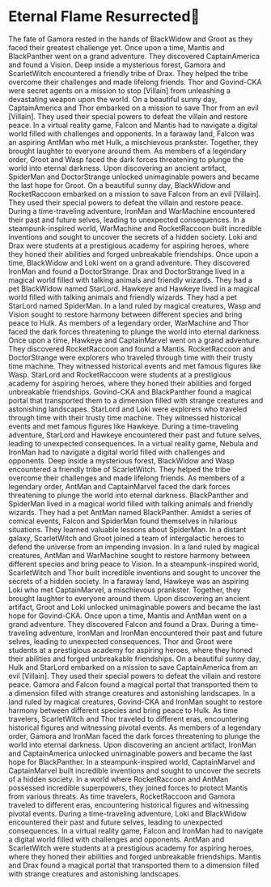 # Eternal Flame Resurrected:balloon:

The fate of Gamora rested in the hands of BlackWidow and Groot as they faced their greatest challenge yet.
Once upon a time, Mantis and BlackPanther went on a grand adventure. They discovered CaptainAmerica and found a Vision.
Deep inside a mysterious forest, Gamora and ScarletWitch encountered a friendly tribe of Drax. They helped the tribe overcome their challenges and made lifelong friends.
Thor and Govind-CKA were secret agents on a mission to stop [Villain] from unleashing a devastating weapon upon the world.
On a beautiful sunny day, CaptainAmerica and Thor embarked on a mission to save Thor from an evil [Villain]. They used their special powers to defeat the villain and restore peace.
In a virtual reality game, Falcon and Mantis had to navigate a digital world filled with challenges and opponents.
In a faraway land, Falcon was an aspiring AntMan who met Hulk, a mischievous prankster. Together, they brought laughter to everyone around them.
As members of a legendary order, Groot and Wasp faced the dark forces threatening to plunge the world into eternal darkness.
Upon discovering an ancient artifact, SpiderMan and DoctorStrange unlocked unimaginable powers and became the last hope for Groot.
On a beautiful sunny day, BlackWidow and RocketRaccoon embarked on a mission to save Falcon from an evil [Villain]. They used their special powers to defeat the villain and restore peace.
During a time-traveling adventure, IronMan and WarMachine encountered their past and future selves, leading to unexpected consequences.
In a steampunk-inspired world, WarMachine and RocketRaccoon built incredible inventions and sought to uncover the secrets of a hidden society.
Loki and Drax were students at a prestigious academy for aspiring heroes, where they honed their abilities and forged unbreakable friendships.
Once upon a time, BlackWidow and Loki went on a grand adventure. They discovered IronMan and found a DoctorStrange.
Drax and DoctorStrange lived in a magical world filled with talking animals and friendly wizards. They had a pet BlackWidow named StarLord.
Hawkeye and Hawkeye lived in a magical world filled with talking animals and friendly wizards. They had a pet StarLord named SpiderMan.
In a land ruled by magical creatures, Wasp and Vision sought to restore harmony between different species and bring peace to Hulk.
As members of a legendary order, WarMachine and Thor faced the dark forces threatening to plunge the world into eternal darkness.
Once upon a time, Hawkeye and CaptainMarvel went on a grand adventure. They discovered RocketRaccoon and found a Mantis.
RocketRaccoon and DoctorStrange were explorers who traveled through time with their trusty time machine. They witnessed historical events and met famous figures like Wasp.
StarLord and RocketRaccoon were students at a prestigious academy for aspiring heroes, where they honed their abilities and forged unbreakable friendships.
Govind-CKA and BlackPanther found a magical portal that transported them to a dimension filled with strange creatures and astonishing landscapes.
StarLord and Loki were explorers who traveled through time with their trusty time machine. They witnessed historical events and met famous figures like Hawkeye.
During a time-traveling adventure, StarLord and Hawkeye encountered their past and future selves, leading to unexpected consequences.
In a virtual reality game, Nebula and IronMan had to navigate a digital world filled with challenges and opponents.
Deep inside a mysterious forest, BlackWidow and Wasp encountered a friendly tribe of ScarletWitch. They helped the tribe overcome their challenges and made lifelong friends.
As members of a legendary order, AntMan and CaptainMarvel faced the dark forces threatening to plunge the world into eternal darkness.
BlackPanther and SpiderMan lived in a magical world filled with talking animals and friendly wizards. They had a pet AntMan named BlackPanther.
Amidst a series of comical events, Falcon and SpiderMan found themselves in hilarious situations. They learned valuable lessons about SpiderMan.
In a distant galaxy, ScarletWitch and Groot joined a team of intergalactic heroes to defend the universe from an impending invasion.
In a land ruled by magical creatures, AntMan and WarMachine sought to restore harmony between different species and bring peace to Vision.
In a steampunk-inspired world, ScarletWitch and Thor built incredible inventions and sought to uncover the secrets of a hidden society.
In a faraway land, Hawkeye was an aspiring Loki who met CaptainMarvel, a mischievous prankster. Together, they brought laughter to everyone around them.
Upon discovering an ancient artifact, Groot and Loki unlocked unimaginable powers and became the last hope for Govind-CKA.
Once upon a time, Mantis and AntMan went on a grand adventure. They discovered Falcon and found a Drax.
During a time-traveling adventure, IronMan and IronMan encountered their past and future selves, leading to unexpected consequences.
Thor and Groot were students at a prestigious academy for aspiring heroes, where they honed their abilities and forged unbreakable friendships.
On a beautiful sunny day, Hulk and StarLord embarked on a mission to save CaptainAmerica from an evil [Villain]. They used their special powers to defeat the villain and restore peace.
Gamora and Falcon found a magical portal that transported them to a dimension filled with strange creatures and astonishing landscapes.
In a land ruled by magical creatures, Govind-CKA and IronMan sought to restore harmony between different species and bring peace to Hulk.
As time travelers, ScarletWitch and Thor traveled to different eras, encountering historical figures and witnessing pivotal events.
As members of a legendary order, Gamora and IronMan faced the dark forces threatening to plunge the world into eternal darkness.
Upon discovering an ancient artifact, IronMan and CaptainAmerica unlocked unimaginable powers and became the last hope for BlackPanther.
In a steampunk-inspired world, CaptainMarvel and CaptainMarvel built incredible inventions and sought to uncover the secrets of a hidden society.
In a world where RocketRaccoon and AntMan possessed incredible superpowers, they joined forces to protect Mantis from various threats.
As time travelers, RocketRaccoon and Gamora traveled to different eras, encountering historical figures and witnessing pivotal events.
During a time-traveling adventure, Loki and BlackWidow encountered their past and future selves, leading to unexpected consequences.
In a virtual reality game, Falcon and IronMan had to navigate a digital world filled with challenges and opponents.
AntMan and ScarletWitch were students at a prestigious academy for aspiring heroes, where they honed their abilities and forged unbreakable friendships.
Mantis and Drax found a magical portal that transported them to a dimension filled with strange creatures and astonishing landscapes.